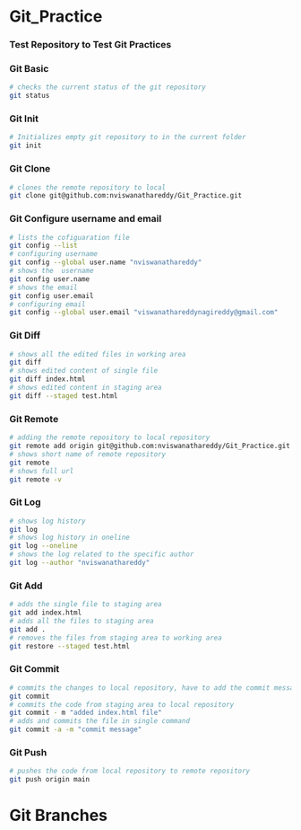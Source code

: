 # Git_Practice
### Test Repository to Test Git Practices


### Git Basic
```bash
# checks the current status of the git repository
git status
```
### Git Init
```bash
# Initializes empty git repository to in the current folder
git init
```
### Git Clone
```bash
# clones the remote repository to local
git clone git@github.com:nviswanathareddy/Git_Practice.git
```
### Git Configure username and email
```bash
# lists the cofiguaration file
git config --list
# configuring username
git config --global user.name "nviswanathareddy"
# shows the  username
git config user.name
# shows the email
git config user.email
# configuring email
git config --global user.email "viswanathareddynagireddy@gmail.com"
```
### Git Diff
```bash
# shows all the edited files in working area
git diff
# shows edited content of single file
git diff index.html
# shows edited content in staging area
git diff --staged test.html
```
### Git Remote
```bash
# adding the remote repository to local repository
git remote add origin git@github.com:nviswanathareddy/Git_Practice.git
# shows short name of remote repository
git remote
# shows full url
git remote -v
```
### Git Log
```bash
# shows log history
git log
# shows log history in oneline
git log --oneline
# shows the log related to the specific author
git log --author "nviswanathareddy"
```

### Git Add
```bash
# adds the single file to staging area
git add index.html
# adds all the files to staging area
git add .
# removes the files from staging area to working area
git restore --staged test.html
```
### Git Commit
```bash
# commits the changes to local repository, have to add the commit message in the editor
git commit
# commits the code from staging area to local repository
git commit - m "added index.html file"
# adds and commits the file in single command
git commit -a -m "commit message"
```
### Git Push
```bash
# pushes the code from local repository to remote repository
git push origin main
```
# Git Branches